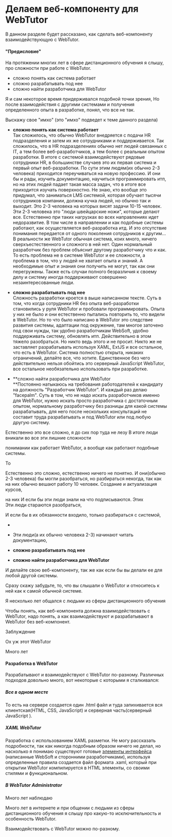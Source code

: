 # Делаем веб-компоненту для WebTutor

В данном разделе будет рассказано, как сделать веб-компоненту взаимодействующую с WebTutor.

#### "Предисловие"

На протяжении многих лет в сфере дистанционного обучения я слышу, про сложности при работе с WebTutor.

* сложно понять как система работает
* сложно разрабатывать под нее
* сложно найти разработчика для WebTutor

Я и сам некоторое время придерживался подобной точки зрения,  Но после взаимодействия с другими системами и получения определенного опыта в разработке, понял, что все не так.

Выскажу свое "имхо" \(это "имхо" подведет к теме данного раздела\)

* **сложно понять как система работает**  
  Так сложилось, что обычно WebTutor внедряется с подачи HR подразделения и затем их же сотрудниками и поддерживается. Так сложилось, что в HR подразделениях обычно нет людей связанных с IT, а тем более веб-разработчиков, а тем более с реальным опытом разработки. В итоге с системой взаимодействуют рядовые сотрудники HR, в большинстве случаев это их первая система и первый опыт веб-разработки. По сути этим людям\(их обычно 2-3 человека\) приходится переучиваться на новую профессию. И они бы и рады, изучить документацию, научиться программировать итп, но на этих людей падает такая масса задач, что в итоге все приходится изучать поверхностно. Не знаю, кто вообще это придумал, что заниматься LMS системой, которая обучает тысячи сотрудников компании, должна кучка людей, но обычно так и выходит. Это 2-3 человека на которых висят задачи 10-15 человек. Эти 2-3 человека это "люди швейцарские ножи", которые делают все. Естественно при таких нагрузках во всех направлениях идет недоразвитие. В том числе в направлении и как подобные системы работают, как осуществляется веб-разработка итд. И это отсутствие понимания передается от одного поколения сотрудников к другим...  
  В реальности же WebTutor обычная система, коих много, ничего сверхъестественного и сложного в ней нет. Один нормальный разработчик без проблем объяснит другому разработчику что и как. То есть  проблема не в системе WebTutor и ее сложности, а проблема в том, что у людей не хватает опыта и знаний. А необходимые опыт и знания они получить не могут, так как они перегружены. Также есть случаи полного безразличия к своему делу и систему иногда поддерживают совершенно незаинтересованные люди.

* **сложно разрабатывать под нее**  
  Cложность разработки кроется в выше написанном тексте. Суть в том, что когда сотрудники HR без опыта веб-разработки становились у руля WebTutor и пробовали программировать. Опыта у них не было и они естественно пытались повторить то, что видели в WebTutor. Но то что было написано в WebTutor это следствие развития системы, адаптации под окружение, там многое заточено под свои нужды, так удобно разработчикам WebSoft, удобно поддерживать систему, обновлять итп. Действительно в этом тяжело разобраться. Но никто ведь этого и не просит. Никто же не заставляет разрабатывать используя XAML, ExtJS и все остальное, что есть в WebTutor. Система полностью открыта, никаких ограничений, делайте все, что хотите. Единственное без чего действительно нельзя обойтись это серверный JavaScript WebTutor, все остальное необязательно использовать при разработке.

* **сложно найти разработчика для WebTutor        
  **Постоянно натыкаюсь на требования работодателей к кандидату на должность "Разработчик WebTutor". И каждый раз делаю "facepalm". Суть в том, что не надо искать разработчиков именно для WebTutor, нужно искать просто разработчика с достаточным опытом, нормальному разработчику без разницы для какой системы разрабатывать, для него после нескольких консультаций  не составит труда разрабатывать и под WebTutor или под любую другую систему.

Естественно это все сложно, я до сих пор туда не лезу В итоге люди вникали во все эти лишние сложности

понимании как работает WebTutor, а вообще как работают подобные системы.

То

Естественно это сложно, естественно ничего не понятно. И они\(обычно 2-3 человека\) бы могли разобраться, но разбираться некогда, так как на них обычно вешают работу 10 человек. Создание и актуализация курсов,

на них  И если бы эти люди знали на что подписываются. Этих  
Эти люди стараются разобраться,

И если бы в их обязанности входило, только разбираться с системой,

* 
* Эти люди\(а их обычно человека 2-3\) начинают читать документацию,

* **сложно разрабатывать под нее**

* **сложно найти разработчика для WebTutor**

И делайте свою веб-компоненту, так же как если бы вы делали ее для любой другой системы.

Сразу скажу забудьте, то, что вы слышали о WebTutor и относитесь к ней как к самой обычной системе.

Я несколько лет общался с людьми из сферы дистанционного обучения

Чтобы понять, как веб-компонента должна взаимодействовать с WebTutor, надо понять, а как взаимодействуют и разрабатывают в WebTutor без веб-компонент.

Заблуждение

Ох уж этот WebTutor

Много лет

#### Разработка в WebTutor

Разрабатывают и взаимодействуют с WebTutor по-разному. Различных подходов довольно много, вот некоторые с которыми я сталкивался:

##### Все в одном месте

То есть на сервере создается один .html файл и туда запихивается вся клиентская\(HTML, CSS, JavaScript\) и серверная часть\(серверный JavaScript \).

##### XAML WebTutor

Разработка с использованием XAML разметки. Не могу рассказать подробности, так как никогда подобным образом ничего не делал, но насколько я понимаю существуют готовые [элементы интерфейса](http://news.websoft.ru/view_doc.html?mode=xaml&doc_id=5900009198344233411) \(написанные WebSoft и сторонними разработчиками\), используя определенные правила создается файл формата .xaml, который при открытии WebTutor компилируется в HTML элементы, со своими стилями и функциональном.

##### В WebTutor Administrator

Много лет наблюдаю

Много лет в интернете и при общении с людьми из сферы дистанционного обучения я слышу про какую-то исключительность и особенность WebTutor.

Взаимодействовать с WebTutor можно по-разному.

